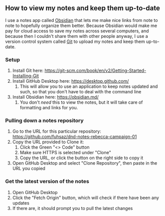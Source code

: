 ## How to view my notes and keep them up-to-date

I use a notes app called [Obsidian](https://obsidian.md/) that lets me make nice links from note to note to hopefully organize them better. Because Obsidian would make me pay for cloud access to save my notes across several computers, and because then I couldn't share them with other people anyway, I use a version control system called [Git](https://git-scm.com/) to upload my notes and keep them up-to-date. 

### Setup
1. Install Git here: https://git-scm.com/book/en/v2/Getting-Started-Installing-Git
2. Install GitHub Desktop here: https://desktop.github.com/
	1. This will allow you to use an application to keep notes updated and such, so that you don't have to deal with the command line
3. Install Obsidian here: https://obsidian.md/
	1. You don't _need_ this to view the notes, but it will take care of formatting and links for you.

### Pulling down a notes repository
1. Go to the URL for this particular repository: https://github.com/fuhsaz/dnd-notes-rebecca-campaign-01
2. Copy the URL provided to Clone it:
	1. Click the Green "<> Code" button
	2. Make sure HTTPS is selected under "Clone"
	3. Copy the URL, or click the button on the right side to copy it
3. Open GitHub Desktop and select "Clone Repository", then paste in the URL you copied

### Get the latest version of the notes
1. Open GitHub Desktop
2. Click the "Fetch Origin" button, which will check if there have been any updates
3. If there are, it should prompt you to pull the latest changes

